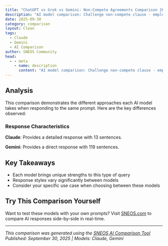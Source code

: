 ```yaml
---
title: "ChatGPT vs Grok vs Gemini: Non-Compete Agreements Comparison 2025"
description: "AI model comparison: Challenge non-compete clause - employment mobility rights..."
date: 2025-09-30
category: comparison
layout: Clean
tags:
  - Claude
  - Gemini
  - AI Comparison
author: SNEOS Community
head:
  - - meta
    - name: description
      content: "AI model comparison: Challenge non-compete clause - employment mobility rights..."
---
```


<ChatComparison
  title="ChatGPT vs Grok vs Gemini: Non-Compete Agreements Comparison 2025"
  prompt="Challenge non-compete clause - employment mobility rights"
  :responses='{
    "Claude": "I\u0027ll help you understand non-compete clauses and employment mobility rights. Here\u0027s a comprehensive overview:\n\n## Understanding Non-Compete Clauses\n\n**What they are:**\n- Contractual restrictions limiting where you can work after leaving\n- Typically restrict working for competitors or in the same industry\n- May include geographic and time limitations\n\n## Legal Landscape by Jurisdiction\n\n**States with Strong Restrictions:**\n- California: Generally unenforceable (except trade secrets)\n- Washington, Oregon: Limited enforceability\n- Illinois, Nevada: Recent restrictions on enforcement\n\n**More Permissive States:**\n- Texas, Florida, New York: Enforce if \u0022reasonable\u0022\n- Requirements vary by state\n\n## Grounds for Challenge\n\n**Common defenses:**\n1. **Overly broad scope** - geography, time, or job functions\n2. **Lack of consideration** - no compensation for restriction\n3. **No legitimate business interest** - employer can\u0027t show harm\n4. **Public policy violations** - unreasonable restraint on trade\n5. **Changed circumstances** - layoffs, company changes\n\n## Steps to Challenge\n\n1. **Document everything** - contract terms, job duties, circumstances\n2. **Consult employment attorney** - laws vary significantly by location\n3. **Analyze reasonableness** - scope, duration, geographic limits\n4. **Consider negotiation** - modification vs. complete elimination\n5. **Evaluate enforcement likelihood** - employer\u0027s track record\n\n## Alternatives to Consider\n\n- **Garden leave** - paid time off instead of restriction\n- **Non-solicitation** agreements (clients/employees only)\n- **Confidentiality** agreements\n- **Buyout** negotiations\n\nWould you like me to elaborate on any specific aspect or discuss your particular situation?",
    "Gemini": "Okay, let\u0027s break down how to challenge a non-compete clause, focusing on employment mobility rights.  This is a complex issue, and the specifics depend heavily on the jurisdiction where the agreement was signed and where you\u0027re now working/seeking work.\n\n**Understanding Non-Compete Clauses**\n\n*   **Definition:** A non-compete agreement (also called a covenant not to compete) is a contract that restricts an employee\u0027s ability to work for a competitor or start a competing business, usually for a specified period of time after leaving their current employer.\n\n*   **Purpose (from the Employer\u0027s Perspective):**\n    *   Protecting trade secrets and confidential information.\n    *   Preventing unfair competition.\n    *   Protecting customer relationships.\n    *   Protecting investment in training.\n\n*   **Purpose (from the Employee\u0027s Perspective):**\n    *   Freedom of employment.\n    *   Ability to use skills and experience to earn a living.\n    *   Career advancement.\n    *   Negotiating leverage.\n\n**Grounds for Challenging a Non-Compete Clause**\n\nHere\u0027s a breakdown of the most common grounds for challenging a non-compete, focusing on arguments that support employment mobility rights:\n\n1.  **Enforceability Issues (Vary by Jurisdiction):**\n\n    *   **Unreasonable Scope:**  This is the *most* common and often the strongest argument.\n        *   **Geographic Scope:**  The geographic area covered by the non-compete is too broad.  Is it nationwide when your previous role only covered a city or state?  Is it a global restriction when your work was regional? Courts consider whether the restricted area is necessary to protect the employer\u0027s legitimate business interests.  You argue that your work didn\u0027t reach that area, and your new role won\u0027t either.\n        *   **Duration:** The length of the restriction is too long.  A non-compete lasting longer than 1-2 years is often viewed skeptically, especially in rapidly changing industries.  You argue that the industry moves quickly, and the information you have is no longer relevant after a shorter period.\n        *   **Scope of Activities:**  The types of activities restricted are too broad.  Does it prevent you from working in *any* role for a competitor, even one that doesn\u0027t involve your prior responsibilities or access to confidential information?  You argue that it prevents you from using your general skills and experience, not just the employer\u0027s trade secrets.\n\n    *   **Lack of Consideration:** A contract requires \u0022consideration\u0022 \u2013 something of value exchanged between the parties.  If you were *already* employed and then asked to sign a non-compete, you must have received something new in exchange (e.g., a raise, promotion, bonus, or special training).  Simply continuing employment is often *not* sufficient consideration in many jurisdictions.  If you didn\u0027t receive additional consideration, the agreement might be unenforceable.\n\n    *   **Undue Hardship:**  The non-compete imposes an undue hardship on the employee.  This means it severely limits your ability to earn a living.  Consider these factors:\n        *   Your specialized skills and experience: If your skills are highly specialized and the non-compete prevents you from using them, it\u0027s a stronger argument.\n        *   Your financial situation: If you\u0027re the primary provider for your family and the non-compete makes it difficult to find comparable employment, this can be relevant.\n        *   The availability of other jobs:  Are there limited job opportunities in your field, making it difficult to find work that doesn\u0027t violate the agreement?\n\n    *   **Public Policy:**  The non-compete violates public policy.  Some states have laws or court decisions that disfavor non-competes, particularly in certain professions (e.g., healthcare, low-wage workers).  These laws are designed to protect workers\u0027 rights to mobility and promote competition. Consider:\n        *   Is your state one that disfavors non-competes? (California is the most famous example, but others have strong restrictions).\n        *   Does the non-compete stifle innovation or competition in the industry?\n        *   Does it harm consumers by limiting their choices?\n\n    *   **Employer Breach:**  The employer breached the employment agreement *before* you left.  For example, if the employer failed to pay you properly, materially changed your job responsibilities without your consent, or created a hostile work environment, this might excuse you from complying with the non-compete.\n\n    *   **Improper Termination:** In some jurisdictions, the circumstances of your termination may affect the enforceability of a non-compete.  For example, if you were terminated without cause, the non-compete might be less likely to be enforced.\n\n    *   **Ambiguity:** The language of the non-compete is unclear or ambiguous.  Courts tend to interpret ambiguous contract terms against the party that drafted them (usually the employer).\n\n2.  **Lack of Protectable Interest:**\n\n    *   **No Trade Secrets:** The employer doesn\u0027t have any legitimate trade secrets or confidential information to protect.  A non-compete isn\u0027t meant to prevent you from using your general skills and knowledge; it\u0027s meant to protect specific, valuable, and confidential information that gives the employer a competitive edge.\n        *   Are the \u0022trade secrets\u0022 truly secret?  Have they been disclosed to others?  Are they readily available in the public domain?\n        *   Did you actually have access to trade secrets? If your role was more administrative or managerial, you might not have had access to truly confidential information.\n        *   Did the company take reasonable steps to protect its trade secrets (e.g., confidentiality agreements, restricted access to information)?\n\n    *   **No Special Training:** The employer didn\u0027t provide you with any unique or specialized training that justifies the restriction.  General onboarding or routine training is usually not enough.\n\n    *   **No Customer Relationships:** You didn\u0027t have significant contact with the employer\u0027s customers, or the customer relationships are not particularly valuable or exclusive to the employer.  If customers can easily switch to another provider, the employer\u0027s interest in protecting those relationships is weaker.\n\n3.  **Change of Circumstances:**\n\n    *   **Significant Change in Industry:** The industry has changed so much since you signed the agreement that the non-compete is no longer relevant or reasonable.\n    *   **Change in Your Role:** Your role at the new company is significantly different from your role at the previous company, such that you\u0027re not in a position to use the former employer\u0027s trade secrets or unfairly compete.\n    *   **Company Restructuring:** The company you signed the non-compete with has been acquired or undergone a major restructuring, which may affect the validity of the agreement.\n\n**Strategies for Challenging a Non-Compete**\n\n1.  **Review the Agreement Carefully:** Understand the specific terms of the non-compete, including the geographic scope, duration, and restricted activities.\n\n2.  **Consult with an Attorney:**  This is *essential*.  An experienced employment law attorney can:\n    *   Assess the enforceability of the non-compete in your jurisdiction.\n    *   Advise you on your legal rights and options.\n    *   Negotiate with the former employer on your behalf.\n    *   Represent you in court if necessary.\n    *   Help you gather evidence to support your challenge.\n\n3.  **Gather Evidence:** Collect any documentation that supports your arguments, such as:\n    *   Your employment agreement and any related documents.\n    *   Job descriptions for your previous and current roles.\n    *   Information about the employer\u0027s trade secrets and confidentiality policies.\n    *   Evidence of the employer\u0027s breach of contract (if applicable).\n    *   Information about the industry and market conditions.\n    *   Documentation of your financial situation.\n\n4.  **Negotiation:**  Before going to court, consider trying to negotiate a resolution with your former employer.  You might be able to:\n    *   Narrow the scope of the non-compete (e.g., reduce the geographic area or duration).\n    *   Obtain a release from the non-compete in exchange for a payment or other consideration.\n    *   Agree to a confidentiality agreement that protects the employer\u0027s legitimate trade secrets without unduly restricting your employment opportunities.\n\n5.  **Declaratory Judgment Action:**  If negotiation fails, you can file a lawsuit asking a court to declare the non-compete unenforceable.  This is often a proactive step to clarify your rights and prevent the former employer from suing you.\n\n6.  **Defensive Litigation:**  If your former employer sues you to enforce the non-compete, you\u0027ll need to defend yourself in court.  Your attorney will present evidence and arguments to show that the non-compete is unenforceable.\n\n**Key Arguments Emphasizing Employment Mobility Rights:**\n\n*   **Overbreadth:** Argue that the non-compete is broader than necessary to protect the employer\u0027s legitimate business interests. It unduly restricts your ability to earn a living and use your skills.\n*   **Undue Hardship:** Emphasize the financial and career hardship the non-compete imposes on you, especially if you have specialized skills and limited job opportunities.\n*   **Lack of Trade Secrets:**  Show that the employer doesn\u0027t have any protectable trade secrets, or that you didn\u0027t have access to them, or that they are not truly secret.\n*   **Public Policy:**  Argue that enforcing the non-compete would harm competition and stifle innovation in the industry.\n\n**State Laws and Recent Developments**\n\n*   **California:**  Non-competes are generally *unenforceable* in California, except in very limited circumstances (e.g., sale of a business).\n*   **Other States:**  Many states have laws that restrict the use of non-competes, particularly for low-wage workers or in certain professions. Some states require employers to pay employees during the non-compete period.\n*   **Federal Trade Commission (FTC):**  The FTC has proposed a rule that would ban most non-compete agreements nationwide. This is a significant development that could dramatically change the landscape of non-compete law.  The outcome is uncertain, but it signals a growing concern about the impact of non-competes on worker mobility and competition.\n\n**Important Considerations:**\n\n*   **Choice of Law:** The non-compete agreement may specify which state\u0027s law governs the agreement. This can be a crucial factor in determining enforceability.\n*   **Blue Penciling:** Some courts have the power to \u0022blue pencil\u0022 (modify) a non-compete to make it reasonable, rather than striking it down entirely.\n*   **Inevitable Disclosure:** Some employers argue that even if you don\u0027t intentionally disclose trade secrets, you will inevitably disclose them in your new role. This doctrine is controversial and not recognized in all jurisdictions.\n\n**Disclaimer:** This information is for general guidance only and does not constitute legal advice. You should consult with an experienced employment law attorney to discuss your specific situation. Good luck!\n"
  }'
  published-date="14:08"
/>

## Analysis

This comparison demonstrates the different approaches each AI model takes when responding to the same prompt. Here are the key differences observed:

### Response Characteristics

**Claude**: Provides a detailed response with 13 sentences. 

**Gemini**: Provides a direct response with 119 sentences. 

## Key Takeaways

- Each model brings unique strengths to this type of query
- Response styles vary significantly between models
- Consider your specific use case when choosing between these models

## Try This Comparison Yourself

Want to test these models with your own prompts? Visit [SNEOS.com](https://sneos.com) to compare AI responses side-by-side in real-time.

---

*This comparison was generated using the [SNEOS AI Comparison Tool](https://sneos.com)*
*Published: September 30, 2025 | Models: Claude, Gemini*
